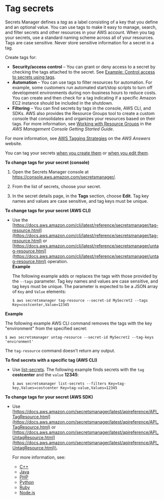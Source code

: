 # Tag secrets<a name="managing-secrets_tagging"></a>

Secrets Manager defines a *tag* as a label consisting of a key that you define and an optional value\. You can use tags to make it easy to manage, search, and filter secrets and other resources in your AWS account\. When you tag your secrets, use a standard naming scheme across all of your resources\. Tags are case sensitive\. Never store sensitive information for a secret in a tag\.

Create tags for:
+ **Security/access control** – You can grant or deny access to a secret by checking the tags attached to the secret\. See [Example: Control access to secrets using tags](auth-and-access_examples.md#tag-secrets-abac)\.
+ **Automation** – You can use tags to filter resources for automation\. For example, some customers run automated start/stop scripts to turn off development environments during non\-business hours to reduce costs\. You can create and then check for a tag indicating if a specific Amazon EC2 instance should be included in the shutdown\.
+ **Filtering** – You can find secrets by tags in the console, AWS CLI, and SDKs\. AWS also provides the Resource Groups tool to create a custom console that consolidates and organizes your resources based on their tags\. For more information, see [Working with Resource Groups](https://docs.aws.amazon.com/) in the *AWS Management Console Getting Started Guide*\.

For more information, see [AWS Tagging Strategies](https://aws.amazon.com/answers/account-management/aws-tagging-strategies/) on the *AWS Answers* website\.

You can tag your secrets [when you create them](manage_create-basic-secret.md) or [when you edit them](manage_update-secret.md)\.

**To change tags for your secret \(console\)**

1. Open the Secrets Manager console at [https://console\.aws\.amazon\.com/secretsmanager/](https://console.aws.amazon.com/secretsmanager/)\.

1. From the list of secrets, choose your secret\.

1. In the secret details page, in the **Tags** section, choose **Edit**\. Tag key names and values are case sensitive, and tag keys must be unique\. 

**To change tags for your secret \(AWS CLI\)**
+ Use the [https://docs.aws.amazon.com/cli/latest/reference/secretsmanager/tag-resource.html](https://docs.aws.amazon.com/cli/latest/reference/secretsmanager/tag-resource.html) or [https://docs.aws.amazon.com/cli/latest/reference/secretsmanager/untag-resource.html](https://docs.aws.amazon.com/cli/latest/reference/secretsmanager/untag-resource.html) operation\.  
**Example**  

  The following example adds or replaces the tags with those provided by the `--tags` parameter\. Tag key names and values are case sensitive, and tag keys must be unique\. The parameter is expected to be a JSON array of `Key` and `Value` elements:

  ```
  $ aws secretsmanager tag-resource --secret-id MySecret2 --tags Key=costcenter,Value=12345
  ```  
**Example**  

  The following example AWS CLI command removes the tags with the key "environment" from the specified secret:

  ```
  $ aws secretsmanager untag-resource --secret-id MySecret2 --tag-keys 'environment'
  ```

  The `tag-resource` command doesn't return any output\. 

**To find secrets with a specific tag \(AWS CLI\)**
+ Use [list\-secrets](https://docs.aws.amazon.com/secretsmanager/latest/apireference/API_ListSecrets.html)\. The following example finds secrets with the `tag` **costcenter** and the `value` **12345**:

  ```
  $ aws secretsmanager list-secrets --filters Key=tag-key,Values=costcenter Key=tag-value,Values=12345
  ```

**To change tags for your secret \(AWS SDK\)**
+ Use [https://docs.aws.amazon.com/secretsmanager/latest/apireference/API_TagResource.html](https://docs.aws.amazon.com/secretsmanager/latest/apireference/API_TagResource.html) or [https://docs.aws.amazon.com/secretsmanager/latest/apireference/API_UntagResource.html](https://docs.aws.amazon.com/secretsmanager/latest/apireference/API_UntagResource.html)\. 

  For more information, see:
  + [C\+\+](http://sdk.amazonaws.com/cpp/api/LATEST/namespace_aws_1_1_secrets_manager.html)
  + [Java](https://docs.aws.amazon.com/AWSJavaSDK/latest/javadoc/com/amazonaws/services/secretsmanager/package-summary.html)
  + [PHP](https://docs.aws.amazon.com//aws-sdk-php/v3/api/namespace-Aws.SecretsManager.html)
  + [Python](https://boto3.amazonaws.com/v1/documentation/api/latest/reference/services/secretsmanager.html)
  + [Ruby](https://docs.aws.amazon.com/sdk-for-ruby/v3/api/Aws/SecretsManager.html)
  + [Node\.js](https://docs.aws.amazon.com/AWSJavaScriptSDK/latest/AWS/SecretsManager.html)